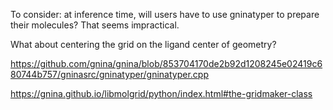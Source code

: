 To consider: at inference time, will users have to use gninatyper to prepare
their molecules? That seems impractical.

What about centering the grid on the ligand center of geometry?

https://github.com/gnina/gnina/blob/853704170de2b92d1208245e02419c680744b757/gninasrc/gninatyper/gninatyper.cpp

https://gnina.github.io/libmolgrid/python/index.html#the-gridmaker-class